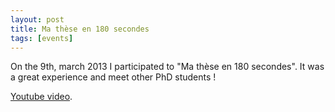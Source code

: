 ```yaml
---
layout: post
title: Ma thèse en 180 secondes
tags: [events]
---
```


On the 9th, march 2013 I participated to "Ma thèse en 180 secondes". It was a great experience and meet other PhD students ! 


[Youtube video](https://www.youtube.com/watch?v=Llj2a-AStLk).
